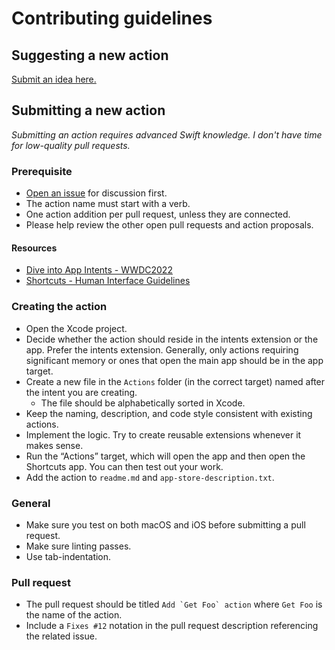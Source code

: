 # Contributing guidelines

## Suggesting a new action

[Submit an idea here.](https://github.com/sindresorhus/Actions/issues/new/choose)

## Submitting a new action

*Submitting an action requires advanced Swift knowledge. I don't have time for low-quality pull requests.*

### Prerequisite

- [Open an issue](https://github.com/sindresorhus/Actions/issues/new/choose) for discussion first.
- The action name must start with a verb.
- One action addition per pull request, unless they are connected.
- Please help review the other open pull requests and action proposals.

#### Resources

- [Dive into App Intents - WWDC2022](https://developer.apple.com/videos/play/wwdc2022/10032/)
- [Shortcuts - Human Interface Guidelines](https://developer.apple.com/design/human-interface-guidelines/technologies/siri/shortcuts-and-suggestions)

### Creating the action

- Open the Xcode project.
- Decide whether the action should reside in the intents extension or the app. Prefer the intents extension. Generally, only actions requiring significant memory or ones that open the main app should be in the app target.
- Create a new file in the `Actions` folder (in the correct target) named after the intent you are creating.
	+ The file should be alphabetically sorted in Xcode.
- Keep the naming, description, and code style consistent with existing actions.
- Implement the logic. Try to create reusable extensions whenever it makes sense.
- Run the “Actions” target, which will open the app and then open the Shortcuts app. You can then test out your work.
- Add the action to `readme.md` and `app-store-description.txt`.

### General

- Make sure you test on both macOS and iOS before submitting a pull request.
- Make sure linting passes.
- Use tab-indentation.

### Pull request

- The pull request should be titled ``Add `Get Foo` action`` where `Get Foo` is the name of the action.
- Include a `Fixes #12` notation in the pull request description referencing the related issue.
